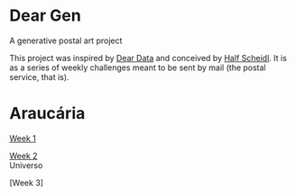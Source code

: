 # Dear Gen
A generative postal art project

This project was inspired by [Dear Data](http://www.dear-data.com/) and conceived by [Half Scheidl](https://github.com/haschdl). It is as a series of weekly challenges meant to be sent by mail (the postal service, that is).


# Araucária 
[Week 1](/Week-01/)  

[Week 2](/Week-02/)  
Universo

[Week 3]